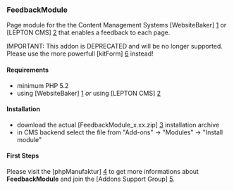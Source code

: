 ### FeedbackModule

Page module for the the Content Management Systems [WebsiteBaker] [1] or [LEPTON CMS] [2] that enables a feedback to each page. 

IMPORTANT: This addon is DEPRECATED and will be no longer supported. Please use the more powerfull [kitForm] [6] instead!

#### Requirements

* minimum PHP 5.2
* using [WebsiteBaker] [1] _or_ using [LEPTON CMS] [2]

#### Installation

* download the actual [FeedbackModule_x.xx.zip] [3] installation archive
* in CMS backend select the file from "Add-ons" -> "Modules" -> "Install module"

#### First Steps

Please visit the [phpManufaktur] [4] to get more informations about **FeedbackModule** and join the [Addons Support Group] [5].

[1]: http://websitebaker2.org "WebsiteBaker Content Management System"
[2]: http://lepton-cms.org "LEPTON CMS"
[3]: https://addons.phpmanufaktur.de/download.php?file=FeedbackModule
[4]: http://phpmanufaktur.de/cms/websitebaker/addons/feedback-module.php
[5]: https://phpmanufaktur.de/support
[6]: https://addons.phpmanufaktur.de/download.php?file=kitForm
